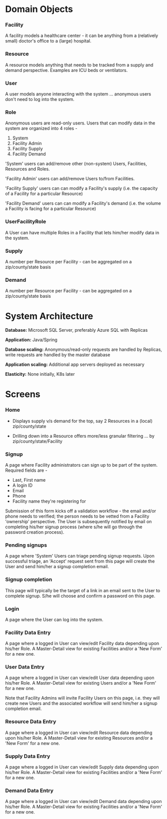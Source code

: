 # Domain Objects

### Facility

A facility models a healthcare center - it can be anything from a (relatively small) doctor's office 
to a (large) hospital.

### Resource

A resource models anything that needs to be tracked from a supply and demand perspective. 
Examples are ICU beds or ventilators.

### User

A user models anyone interacting with the system ... anonymous users don't need to log into the system.

### Role

Anonymous users are read-only users. Users that can modify data in the system are organized into 4 roles -

1. System
2. Facility Admin
3. Facility Supply
4. Facility Demand

'System' users can add/remove other (non-system) Users, Facilities, Resources and Roles.

'Facility Admin' users can add/remove Users to/from Facilities.

'Facility Supply' users can can modify a Facility's supply 
(i.e. the capacity of a Facility for a particular Resource)

'Facility Demand' users can can modify a Facility's demand 
(i.e. the volume a Facility is facing for a particular Resource)

### UserFacilityRole

A User can have multiple Roles in a Facility that lets him/her modify data in the system.

### Supply

A number per Resource per Facility - can be aggregated on a zip/county/state basis

### Demand

A number per Resource per Facility - can be aggregated on a zip/county/state basis

# System Architecture

**Database:** Microsoft SQL Server, preferably Azure SQL with Replicas

**Application:** Java/Spring

**Database scaling:** Anonymous/read-only requests are handled by Replicas, 
write requests are handled by the master database

**Application scaling:** Additional app servers deployed as necessary

**Elasticity:** None initially, K8s later

# Screens

### Home 

* Displays supply v/s demand for the top, say 2 Resources in a (local) zip/county/state

* Drilling down into a Resource offers more/less granular filtering ... by zip/county/state/Facility

### Signup

A page where Facility administrators can sign up to be part of the system. Required fields are -

* Last, First name
* A login ID
* Email
* Phone
* Facility name they're registering for

Submission of this form kicks off a validation workflow - the email and/or phone needs to verified; 
the person needs to be vetted from a Facility 'ownership' perspective. The User is subsequently notified 
by email on completing his/her signup process (where s/he will go through the password creation process).

### Pending signups

A page where 'System' Users can triage pending signup requests. 
Upon successful triage, an 'Accept' request sent from this page will create the User and send him/her a
signup completion email.
 
### Signup completion 

This page will typically be the target of a link in an email sent to the User to complete signup.
S/he will choose and confirm a password on this page. 

### Login

A page where the User can log into the system.

### Facility Data Entry

A page where a logged in User can view/edit Facility data depending upon his/her Role. 
A Master-Detail view for existing Facilities and/or a 'New Form' for a new one.

### User Data Entry

A page where a logged in User can view/edit User data depending upon his/her Role. 
A Master-Detail view for existing Users and/or a 'New Form' for a new one.

Note that Facility Admins will invite Facility Users on this page, 
i.e. they will create new Users and the associated workflow will send him/her a signup completion email.

### Resource Data Entry

A page where a logged in User can view/edit Resource data depending upon his/her Role. 
A Master-Detail view for existing Resources and/or a 'New Form' for a new one.

### Supply Data Entry

A page where a logged in User can view/edit Supply data depending upon his/her Role. 
A Master-Detail view for existing Facilities and/or a 'New Form' for a new one.

### Demand Data Entry

A page where a logged in User can view/edit Demand data depending upon his/her Role. 
A Master-Detail view for existing Facilities and/or a 'New Form' for a new one.
